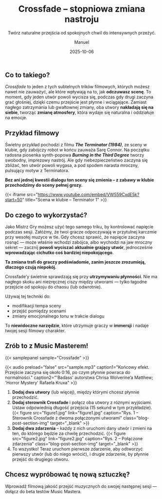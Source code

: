 ﻿---
title: "Crossfade – stopniowa zmiana nastroju"
subtitle: "Twórz naturalne przejścia od spokojnych chwil do intensywnych przeżyć."
date: 2025-10-06
author: "Manuel"
thumbnail: "en/blog/crossfade/thumbnail.jpg"
---

## Co to takiego?

*Crossfade* to jeden z tych subtelnych trików filmowych, których możesz nawet nie zauważyć, ale które wpływają na to, jak **odczuwasz scenę**. To moment, gdy jeden utwór powoli wycisza się, podczas gdy drugi zaczyna grać głośniej, dzięki czemu przejście jest płynne i wciągające. Zamiast nagłego zatrzymania lub gwałtownej zmiany, oba utwory **nakładają się na siebie**, tworząc **zmianę atmosfery**, która wydaje się naturalna i oddziałuje na emocje.

## Przykład filmowy

Świetny przykład pochodzi z filmu ***The Terminator (1984)***, ze sceny w klubie, gdy zabójczy robot w końcu zauważa Sarę Connor. Na początku radosna piosenka synth-popowa ***Burning in the Third Degree*** tworzy swobodny, imprezowy nastrój. Ale gdy niebezpieczeństwo zaczyna się zbliżać, ten utwór powoli wygasa, a pod spodem narasta mroczny, pulsujący motyw z Terminatora.  

**Bez ani jednej kwestii dialogu ton sceny się zmienia – z zabawy w klubie przechodzimy do sceny pełnej grozy.**

{{< iframe src="https://www.youtube.com/embed/VW559CxdE5k?start=50" title="Scena w klubie – Terminator 1" >}}

## Do czego to wykorzystać?

Jako Mistrz Gry możesz użyć tego samego triku, by kontrolować napięcie podczas sesji. Załóżmy, że twoi gracze odpoczywają w przytulnej karczmie przy wesołej muzyce w tle. Gdy chcesz sprawić, że napięcie zaczyna rosnąć — może właśnie wchodzi zabójca, albo wychodzi na jaw mroczny sekret — zacznij **powoli wyciszać aktualnie grający utwór**, jednocześnie **wprowadzając cichutko coś bardziej niepokojącego**.  

**Ta zmiana trafi do graczy podświadomie, zanim jeszcze zrozumieją, dlaczego czują niepokój.**

Crossfade’y świetnie sprawdzają się przy **utrzymywaniu płynności**. Nie ma nagłego skoku ani niezręcznej ciszy między utworami — tylko łagodne przejście od spokoju do chaosu (lub odwrotnie).  

Używaj tej techniki do:
- modifikacji tempa sceny  
- przejść pomiędzy scenami  
- zmiany emocjonalnego tonu w trakcie dialogu  

To **niewidoczne narzędzie**, które utrzymuje graczy w **immersji** i nadaje twojej sesji filmowy charakter.

## Zrób to z Music Masterem!

{{< samplepanel sample="Crossfade" >}}

{{< audio preload="false" src="sample.mp3" caption1="Końcowy efekt. Przejście zaczyna się około 0:16, po czym płynnie powraca do normalności." caption2="'Badass' autorstwa Chrisa Wolverine’a Matthew; 'Horror Mystery' Rafaela Kruxa" >}}

1. **Dodaj dwa utwory** (lub więcej), między którymi chcesz płynnie przechodzić.  
1. **Dodaj sterownik Crossfade** i połącz oba utwory z różnymi wyjściami. Ustaw odpowiednią długość przejścia (15 sekund w tym przykładzie). {{< figure src="figure1.jpg" link="figure1.jpg" caption="Rys. 1 – Sterownik Crossfade z dwoma połączonymi utworami" class="blog-post-section-img" target="_blank" >}}  
1. **Dodaj dwa zdarzenia** – każdy z nich uruchomi dany utwór i zmieni na ten, do którego będzie za chwilę przechodzić. {{< figure src="figure2.jpg" link="figure2.jpg" caption="Rys. 2 – Połączone zdarzenia" class="blog-post-section-img" target="_blank" >}}  
1. To wszystko! Teraz uruchom pierwsze zdarzenie, aby odtworzyć pierwszy utwór (lub do niego wrócić), i drugie zdarzenie, by płynnie przejść do drugiego utworu.

## Chcesz wypróbować tę nową sztuczkę?

Wprowadź filmową jakość przejść muzycznych do swojej następnej sesji — dołącz do beta testów Music Mastera.